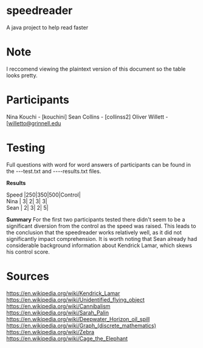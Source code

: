 # speedreader
A java project to help read faster

# Note
I reccomend viewing the plaintext version of this document so the table looks pretty.

# Participants
Nina Kouchi - [kouchini]
Sean Collins - [collinss2]
Oliver Willett - [willetto@grinnell.edu

# Testing
Full questions with word for word answers of participants can be found in the ---test.txt and ----results.txt files.


__Results__

Speed   |250|350|500|Control|  
Nina    |  3|  2|  3|      3|  
Sean    |  2|  3|  2|      5|   

__Summary__
For the first two participants tested there didn't seem to be a significant diversion from the control as the speed was raised.
This leads to the conclusion that the speedreader works relatively well, as it did not significantly impact comprehension.
It is worth noting that Sean already had considerable background information about Kendrick Lamar, which skews his control score.

# Sources
https://en.wikipedia.org/wiki/Kendrick_Lamar  
https://en.wikipedia.org/wiki/Unidentified_flying_object  
https://en.wikipedia.org/wiki/Cannibalism  
https://en.wikipedia.org/wiki/Sarah_Palin  
https://en.wikipedia.org/wiki/Deepwater_Horizon_oil_spill  
https://en.wikipedia.org/wiki/Graph_(discrete_mathematics)  
https://en.wikipedia.org/wiki/Zebra  
https://en.wikipedia.org/wiki/Cage_the_Elephant  
